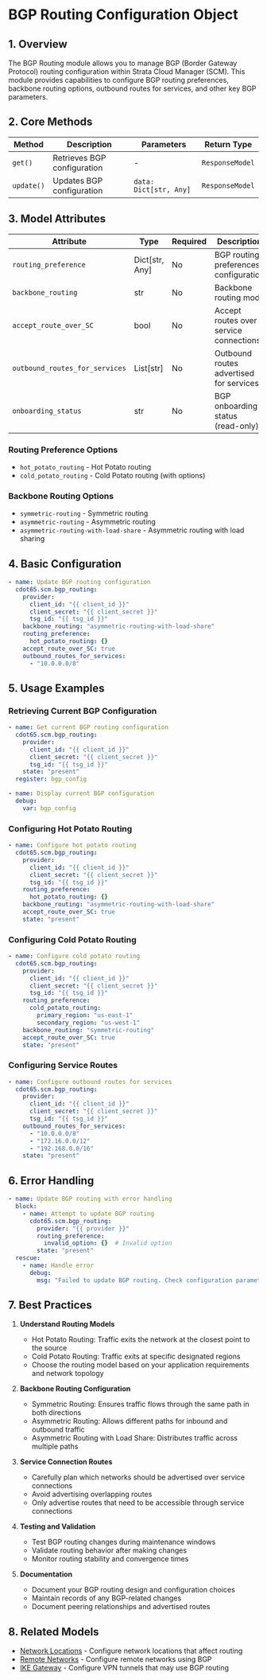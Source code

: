 # BGP Routing Configuration Object

## 1. Overview

The BGP Routing module allows you to manage BGP (Border Gateway Protocol) routing configuration within Strata Cloud
Manager (SCM). This module provides capabilities to configure BGP routing preferences, backbone routing options,
outbound routes for services, and other key BGP parameters.

## 2. Core Methods

| Method     | Description                 | Parameters             | Return Type     |
|------------|-----------------------------|------------------------|-----------------|
| `get()`    | Retrieves BGP configuration | -                      | `ResponseModel` |
| `update()` | Updates BGP configuration   | `data: Dict[str, Any]` | `ResponseModel` |

## 3. Model Attributes

| Attribute                      | Type           | Required | Description                             |
|--------------------------------|----------------|----------|-----------------------------------------|
| `routing_preference`           | Dict[str, Any] | No       | BGP routing preferences configuration   |
| `backbone_routing`             | str            | No       | Backbone routing mode                   |
| `accept_route_over_SC`         | bool           | No       | Accept routes over service connections  |
| `outbound_routes_for_services` | List[str]      | No       | Outbound routes advertised for services |
| `onboarding_status`            | str            | No       | BGP onboarding status (read-only)       |

### Routing Preference Options

- `hot_potato_routing` - Hot Potato routing
- `cold_potato_routing` - Cold Potato routing (with options)

### Backbone Routing Options

- `symmetric-routing` - Symmetric routing
- `asymmetric-routing` - Asymmetric routing
- `asymmetric-routing-with-load-share` - Asymmetric routing with load sharing

## 4. Basic Configuration

<div class="termy">

<!-- termynal -->

```yaml
- name: Update BGP routing configuration
  cdot65.scm.bgp_routing:
    provider:
      client_id: "{{ client_id }}"
      client_secret: "{{ client_secret }}"
      tsg_id: "{{ tsg_id }}"
    backbone_routing: "asymmetric-routing-with-load-share"
    routing_preference:
      hot_potato_routing: {}
    accept_route_over_SC: true
    outbound_routes_for_services:
      - "10.0.0.0/8"
```

</div>

## 5. Usage Examples

### Retrieving Current BGP Configuration

<div class="termy">

<!-- termynal -->

```yaml
- name: Get current BGP routing configuration
  cdot65.scm.bgp_routing:
    provider:
      client_id: "{{ client_id }}"
      client_secret: "{{ client_secret }}"
      tsg_id: "{{ tsg_id }}"
    state: "present"
  register: bgp_config

- name: Display current BGP configuration
  debug:
    var: bgp_config
```

</div>

### Configuring Hot Potato Routing

<div class="termy">

<!-- termynal -->

```yaml
- name: Configure hot potato routing
  cdot65.scm.bgp_routing:
    provider:
      client_id: "{{ client_id }}"
      client_secret: "{{ client_secret }}"
      tsg_id: "{{ tsg_id }}"
    routing_preference:
      hot_potato_routing: {}
    backbone_routing: "asymmetric-routing-with-load-share"
    accept_route_over_SC: true
    state: "present"
```

</div>

### Configuring Cold Potato Routing

<div class="termy">

<!-- termynal -->

```yaml
- name: Configure cold potato routing
  cdot65.scm.bgp_routing:
    provider:
      client_id: "{{ client_id }}"
      client_secret: "{{ client_secret }}"
      tsg_id: "{{ tsg_id }}"
    routing_preference:
      cold_potato_routing:
        primary_region: "us-east-1"
        secondary_region: "us-west-1"
    backbone_routing: "symmetric-routing"
    accept_route_over_SC: true
    state: "present"
```

</div>

### Configuring Service Routes

<div class="termy">

<!-- termynal -->

```yaml
- name: Configure outbound routes for services
  cdot65.scm.bgp_routing:
    provider:
      client_id: "{{ client_id }}"
      client_secret: "{{ client_secret }}"
      tsg_id: "{{ tsg_id }}"
    outbound_routes_for_services:
      - "10.0.0.0/8"
      - "172.16.0.0/12"
      - "192.168.0.0/16"
    state: "present"
```

</div>

## 6. Error Handling

<div class="termy">

<!-- termynal -->

```yaml
- name: Update BGP routing with error handling
  block:
    - name: Attempt to update BGP routing
      cdot65.scm.bgp_routing:
        provider: "{{ provider }}"
        routing_preference:
          invalid_option: {}  # Invalid option
        state: "present"
  rescue:
    - name: Handle error
      debug:
        msg: "Failed to update BGP routing. Check configuration parameters."
```

</div>

## 7. Best Practices

1. **Understand Routing Models**
    - Hot Potato Routing: Traffic exits the network at the closest point to the source
    - Cold Potato Routing: Traffic exits at specific designated regions
    - Choose the routing model based on your application requirements and network topology

2. **Backbone Routing Configuration**
    - Symmetric Routing: Ensures traffic flows through the same path in both directions
    - Asymmetric Routing: Allows different paths for inbound and outbound traffic
    - Asymmetric Routing with Load Share: Distributes traffic across multiple paths

3. **Service Connection Routes**
    - Carefully plan which networks should be advertised over service connections
    - Avoid advertising overlapping routes
    - Only advertise routes that need to be accessible through service connections

4. **Testing and Validation**
    - Test BGP routing changes during maintenance windows
    - Validate routing behavior after making changes
    - Monitor routing stability and convergence times

5. **Documentation**
    - Document your BGP routing design and configuration choices
    - Maintain records of any BGP-related changes
    - Document peering relationships and advertised routes

## 8. Related Models

- [Network Locations](network_locations.md) - Configure network locations that affect routing
- [Remote Networks](remote_networks.md) - Configure remote networks using BGP
- [IKE Gateway](ike_gateway.md) - Configure VPN tunnels that may use BGP routing